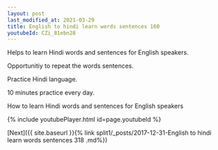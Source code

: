 ```yaml
---
layout: post
last_modified_at: 2021-03-29
title: English to hindi learn words sentences 160 
youtubeId: CZi_81ebn28
---
```

 
 
Helps to learn Hindi words and sentences for English speakers.

Opportunitiy to repeat the words sentences. 

Practice Hindi language. 
 
10 minutes practice every day. 
 
How to learn Hindi words and sentences for English speakers 
 
{% include youtubePlayer.html id=page.youtubeId %}
 
 
[Next]({{ site.baseurl }}{% link  split1/_posts/2017-12-31-English to hindi learn words sentences 318 .md%})
 
